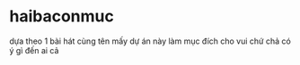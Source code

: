 # haibaconmuc
dựa theo 1 bài hát cùng tên 
mấy dự  án này làm mục đích cho vui chứ chả có ý gì đến ai cả 
